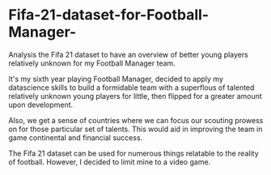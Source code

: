 # Fifa-21-dataset-for-Football-Manager-

Analysis the Fifa 21 dataset to have an overview of better young players relatively unknown for my Football Manager team. 

It's my sixth year playing Football Manager, decided to apply my datascience skills to build a formidable team with a superflous of talented relatively unknown young players for little, then flipped for a greater amount upon development. 

Also, we get a sense of countries where we can focus our scouting prowess on for those particular set of talents. This would aid in improving the team in game continental and financial success.

The Fifa 21 dataset can be used for numerous things relatable to the reality of football. However, I decided to limit mine to a video game. 
